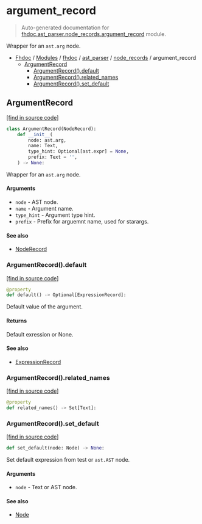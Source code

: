 # argument_record

> Auto-generated documentation for [fhdoc.ast_parser.node_records.argument_record](../../../../fhdoc/ast_parser/node_records/argument_record.py) module.

Wrapper for an `ast.arg` node.

- [Fhdoc](../../../README.md#fhdoc-index) / [Modules](../../../MODULES.md#fhdoc-modules) / [fhdoc](../../index.md#fhdoc) / [ast_parser](../index.md#ast_parser) / [node_records](index.md#node_records) / argument_record
    - [ArgumentRecord](#argumentrecord)
        - [ArgumentRecord().default](#argumentrecorddefault)
        - [ArgumentRecord().related_names](#argumentrecordrelated_names)
        - [ArgumentRecord().set_default](#argumentrecordset_default)

## ArgumentRecord

[[find in source code]](../../../../fhdoc/ast_parser/node_records/argument_record.py#L15)

```python
class ArgumentRecord(NodeRecord):
    def __init__(
        node: ast.arg,
        name: Text,
        type_hint: Optional[ast.expr] = None,
        prefix: Text = '',
    ) -> None:
```

Wrapper for an `ast.arg` node.

#### Arguments

- `node` - AST node.
- `name` - Argument name.
- `type_hint` - Argument type hint.
- `prefix` - Prefix for arguemnt name, used for starargs.

#### See also

- [NodeRecord](node_record.md#noderecord)

### ArgumentRecord().default

[[find in source code]](../../../../fhdoc/ast_parser/node_records/argument_record.py#L42)

```python
@property
def default() -> Optional[ExpressionRecord]:
```

Default value of the argument.

#### Returns

Default exression or None.

#### See also

- [ExpressionRecord](expression_record.md#expressionrecord)

### ArgumentRecord().related_names

[[find in source code]](../../../../fhdoc/ast_parser/node_records/argument_record.py#L66)

```python
@property
def related_names() -> Set[Text]:
```

### ArgumentRecord().set_default

[[find in source code]](../../../../fhdoc/ast_parser/node_records/argument_record.py#L53)

```python
def set_default(node: Node) -> None:
```

Set default expression from test or `ast.AST` node.

#### Arguments

- `node` - Text or AST node.

#### See also

- [Node](../type_defs.md#node)
